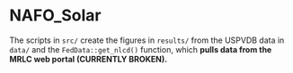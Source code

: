 # NAFO_Solar

The scripts in `src/` create the figures in `results/` from the USPVDB data in `data/` and the `FedData::get_nlcd()` function, which **pulls data from the  MRLC web portal (CURRENTLY BROKEN).**

